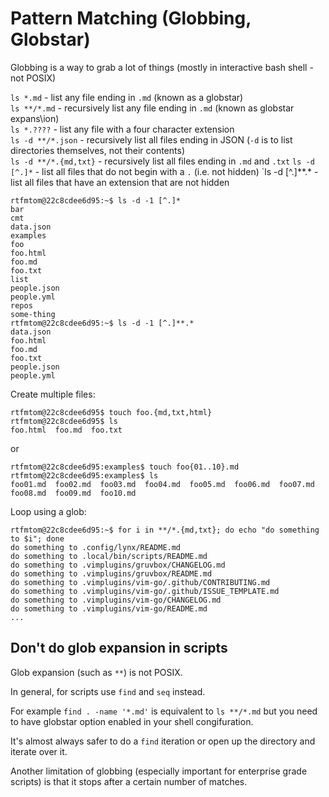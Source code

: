 # Pattern Matching (Globbing, Globstar)

Globbing is a way to grab a lot of things (mostly in interactive bash shell - not POSIX)

`ls *.md` - list any file ending in `.md` (known as a globstar)\
`ls **/*.md` - recursively list any file ending in `.md` (known as globstar expans\ion)\
`ls *.????` - list any file with a four character extension\
`ls -d **/*.json` - recursively list all files ending in JSON (`-d` is to list directories themselves, not their contents)\
`ls -d **/*.{md,txt}` - recursively list all files ending in `.md` and `.txt`
`ls -d [^.]*` - list all files that do not begin with a `.` (i.e. not hidden)
`ls -d [^.]**.* - list all files that have an extension that are not hidden
```
rtfmtom@22c8cdee6d95:~$ ls -d -1 [^.]*
bar
cmt
data.json
examples
foo
foo.html
foo.md
foo.txt
list
people.json
people.yml
repos
some-thing
rtfmtom@22c8cdee6d95:~$ ls -d -1 [^.]**.*
data.json
foo.html
foo.md
foo.txt
people.json
people.yml
```

Create multiple files:
```
rtfmtom@22c8cdee6d95$ touch foo.{md,txt,html}
rtfmtom@22c8cdee6d95$ ls
foo.html  foo.md  foo.txt
```
or 
```
rtfmtom@22c8cdee6d95:examples$ touch foo{01..10}.md
rtfmtom@22c8cdee6d95:examples$ ls
foo01.md  foo02.md  foo03.md  foo04.md  foo05.md  foo06.md  foo07.md  foo08.md  foo09.md  foo10.md
```
 
Loop using a glob:
```
rtfmtom@22c8cdee6d95:~$ for i in **/*.{md,txt}; do echo "do something to $i"; done
do something to .config/lynx/README.md
do something to .local/bin/scripts/README.md
do something to .vimplugins/gruvbox/CHANGELOG.md
do something to .vimplugins/gruvbox/README.md
do something to .vimplugins/vim-go/.github/CONTRIBUTING.md
do something to .vimplugins/vim-go/.github/ISSUE_TEMPLATE.md
do something to .vimplugins/vim-go/CHANGELOG.md
do something to .vimplugins/vim-go/README.md
...
```

## Don't do glob expansion in scripts
Glob expansion (such as `**`) is not POSIX. 

In general, for scripts use `find` and `seq` instead. 

For example `find . -name '*.md'` is equivalent to `ls **/*.md` but you need to have globstar option enabled in your shell congifuration. 

It's almost always safer to do a `find` iteration or open up the directory and iterate over it. 

Another limitation of globbing (especially important for enterprise grade scripts) is that it stops after a certain number of matches. 


